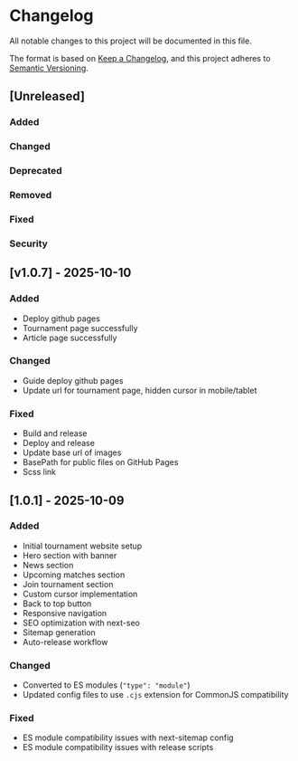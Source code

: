 # Changelog

All notable changes to this project will be documented in this file.

The format is based on [Keep a Changelog](https://keepachangelog.com/en/1.0.0/),
and this project adheres to [Semantic Versioning](https://semver.org/spec/v2.0.0.html).

## [Unreleased]

### Added

### Changed

### Deprecated

### Removed

### Fixed

### Security

## [v1.0.7] - 2025-10-10

### Added

- Deploy github pages
- Tournament page successfully
- Article page successfully

### Changed

- Guide deploy github pages
- Update url for tournament page, hidden cursor in mobile/tablet

### Fixed

- Build and release
- Deploy and release
- Update base url of images
- BasePath for public files on GitHub Pages
- Scss link

## [1.0.1] - 2025-10-09

### Added
- Initial tournament website setup
- Hero section with banner
- News section
- Upcoming matches section
- Join tournament section
- Custom cursor implementation
- Back to top button
- Responsive navigation
- SEO optimization with next-seo
- Sitemap generation
- Auto-release workflow

### Changed
- Converted to ES modules (`"type": "module"`)
- Updated config files to use `.cjs` extension for CommonJS compatibility

### Fixed
- ES module compatibility issues with next-sitemap config
- ES module compatibility issues with release scripts
